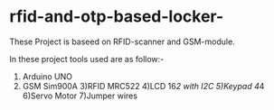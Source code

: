 # rfid-and-otp-based-locker-

These Project is  baseed on RFID-scanner and GSM-module.

In these project tools used are as follow:-

1) Arduino UNO
2) GSM Sim900A
3)RFID MRC522
4)LCD 16*2 with I2C
5)Keypad 4*4
6)Servo Motor
7)Jumper wires
